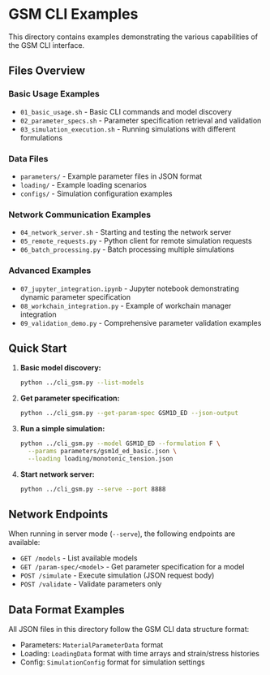 # GSM CLI Examples

This directory contains examples demonstrating the various capabilities of the GSM CLI interface.

## Files Overview

### Basic Usage Examples
- `01_basic_usage.sh` - Basic CLI commands and model discovery
- `02_parameter_specs.sh` - Parameter specification retrieval and validation
- `03_simulation_execution.sh` - Running simulations with different formulations

### Data Files
- `parameters/` - Example parameter files in JSON format
- `loading/` - Example loading scenarios
- `configs/` - Simulation configuration examples

### Network Communication Examples
- `04_network_server.sh` - Starting and testing the network server
- `05_remote_requests.py` - Python client for remote simulation requests
- `06_batch_processing.py` - Batch processing multiple simulations

### Advanced Examples
- `07_jupyter_integration.ipynb` - Jupyter notebook demonstrating dynamic parameter specification
- `08_workchain_integration.py` - Example of workchain manager integration
- `09_validation_demo.py` - Comprehensive parameter validation examples

## Quick Start

1. **Basic model discovery:**
   ```bash
   python ../cli_gsm.py --list-models
   ```

2. **Get parameter specification:**
   ```bash
   python ../cli_gsm.py --get-param-spec GSM1D_ED --json-output
   ```

3. **Run a simple simulation:**
   ```bash
   python ../cli_gsm.py --model GSM1D_ED --formulation F \
     --params parameters/gsm1d_ed_basic.json \
     --loading loading/monotonic_tension.json
   ```

4. **Start network server:**
   ```bash
   python ../cli_gsm.py --serve --port 8888
   ```

## Network Endpoints

When running in server mode (`--serve`), the following endpoints are available:

- `GET /models` - List available models
- `GET /param-spec/<model>` - Get parameter specification for a model
- `POST /simulate` - Execute simulation (JSON request body)
- `POST /validate` - Validate parameters only

## Data Format Examples

All JSON files in this directory follow the GSM CLI data structure format:
- Parameters: `MaterialParameterData` format
- Loading: `LoadingData` format with time arrays and strain/stress histories
- Config: `SimulationConfig` format for simulation settings
